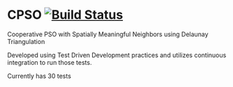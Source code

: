 # CPSO   [![Build Status](https://travis-ci.org/Peter-Wilson/CPSO.svg?branch=develop)](https://travis-ci.org/rippedpants/CPSO)
Cooperative PSO with Spatially Meaningful Neighbors using Delaunay Triangulation

Developed using Test Driven Development practices and utilizes continuous integration to run those tests.

Currently has 30 tests
